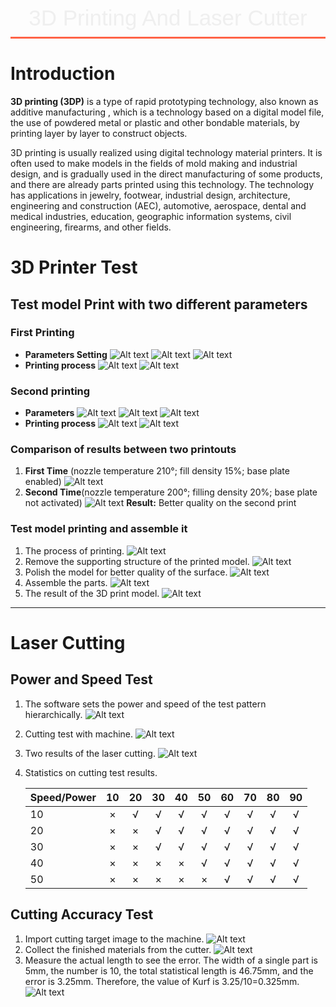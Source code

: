 <style>
    .custom-title {
        font-family: "Arial", sans-serif;
        font-size: 2.5em;
        text-align: center;
        padding: 10px 0;
        color: #EFEFEF;
        border-bottom: 3px solid #FF6347;
        margin-bottom: 20px;
    }
</style>

<div class="custom-title">3D Printing And Laser Cutter</div>

# Introduction
**3D printing (3DP)** is a type of rapid prototyping technology, also known as additive manufacturing , which is a technology based on a digital model file, the use of powdered metal or plastic and other bondable materials, by printing layer by layer to construct objects.

3D printing is usually realized using digital technology material printers. It is often used to make models in the fields of mold making and industrial design, and is gradually used in the direct manufacturing of some products, and there are already parts printed using this technology. The technology has applications in jewelry, footwear, industrial design, architecture, engineering and construction (AEC), automotive, aerospace, dental and medical industries, education, geographic information systems, civil engineering, firearms, and other fields.

# 3D Printer Test
## Test model Print with two different parameters
### **First Printing**
- **Parameters Setting**
 ![Alt text](../_media/pro03_3d_cutter/para1_1.png)
 ![Alt text](../_media/pro03_3d_cutter/para1_2.png)
 ![Alt text](../_media/pro03_3d_cutter/para1_3.png)
- **Printing process**
 ![Alt text](../_media/pro03_3d_cutter/print1_1.png)
![Alt text](../_media/pro03_3d_cutter/print1_2.png)

### Second printing
- **Parameters**
 ![Alt text](../_media/pro03_3d_cutter/para2_1.png)
 ![Alt text](../_media/pro03_3d_cutter/para2_2.png)
 ![Alt text](../_media/pro03_3d_cutter/para2_3.png)
- **Printing process**
 ![Alt text](../_media/pro03_3d_cutter/print2_1.png)
 ![Alt text](../_media/pro03_3d_cutter/print2_2.png)
### Comparison of results between two printouts
1. **First Time** (nozzle temperature 210°; fill density 15%; base plate enabled) 
   ![Alt text](../_media/pro03_3d_cutter/3dresult1.png)
2. **Second Time**(nozzle temperature 200°; filling density 20%; base plate not activated) 
   ![Alt text](../_media/pro03_3d_cutter/3dresult2.png)
**Result:** Better quality on the second print

### Test model printing and assemble it
1.	The process of printing.
![Alt text](../_media/pro03_3d_cutter/test_fusion_model.png)
2.	Remove the supporting structure of the printed model.
![Alt text](../_media/pro03_3d_cutter/STEP02.gif)
3.	Polish the model for better quality of the surface.
![Alt text](../_media/pro03_3d_cutter/STEP03.gif)
4.	Assemble the parts.
![Alt text](../_media/pro03_3d_cutter/STEP05.gif)
5.	The result of the 3D print model.
 ![Alt text](../_media/pro03_3d_cutter/3dprint_result.png)

---
# Laser Cutting
## Power and Speed Test
1.	The software sets the power and speed of the test pattern hierarchically.
 ![Alt text](../_media/pro03_3d_cutter/cut_square.png)
2.	Cutting test with machine.
![Alt text](../_media/pro03_3d_cutter/cutting_test.png)
 
3.	Two results of the laser cutting.
![Alt text](../_media/pro03_3d_cutter/cut_result.png)
 
4.	Statistics on cutting test results.


    | Speed/Power | 10 | 20 | 30 | 40 | 50 | 60 | 70 | 80 | 90 |
    |-------------|:--:|:--:|:--:|:--:|:--:|:--:|:--:|:--:|:--:|
    | 10          |  × |  √ |  √ |  √ |  √ |  √ |  √ |  √ |  √ |
    | 20          |  × |  × |  √ |  √ |  √ |  √ |  √ |  √ |  √ |
    | 30          |  × |  × |  √ |  √ |  √ |  √ |  √ |  √ |  √ |
    | 40          |  × |  × |  × |  × |  √ |  √ |  √ |  √ |  √ |
    | 50          |  × |  × |  × |  × |  × |  √ |  √ |  √ |  √ |


## Cutting Accuracy Test
1.	Import cutting target image to the machine.
 ![Alt text](../_media/pro03_3d_cutter/cut_target.png)
2.	Collect the finished materials from the cutter.
 ![Alt text](../_media/pro03_3d_cutter/cut_result2.png)
3.	Measure the actual length to see the error. The width of a single part is 5mm, the number is 10, the total statistical length is 46.75mm, and the error is 3.25mm. Therefore, the value of Kurf is 3.25/10=0.325mm.
 ![Alt text](../_media/pro03_3d_cutter/cut_result3.png)

